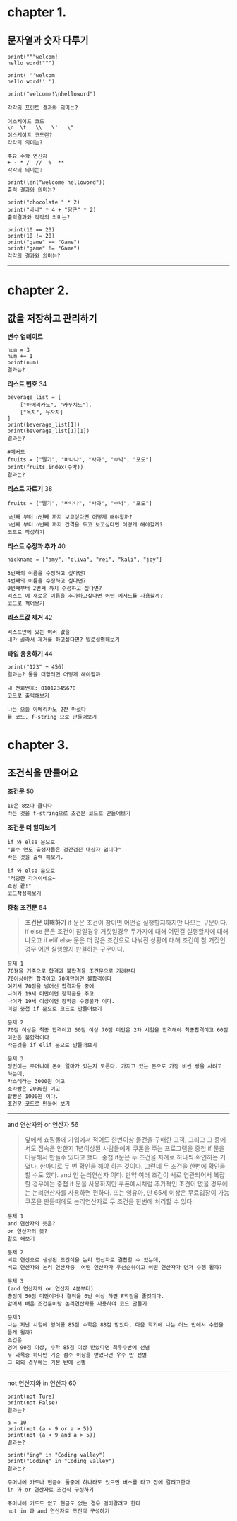 # chapter 1.
## 문자열과 숫자 다루기
```
print("""welcom!
hello word!""")

print('''welcom
hello word!''')

print("welcome!\nhelloword")

각각의 프린트 결과와 의미는?
```
```
이스케이프 코드 
\n  \t   \\   \'   \"
이스케이프 코드란?
각각의 의미는?
```
```
주요 수학 연산자
+ - * /  //  %  ** 
각각의 의미는?
```
```
print(len("welcome helloword"))
출력 결과와 의미는?
```
```
print("chocolate " * 2)
print("바니" * 4 + "당근" * 2)
출력결과와 각각의 의미는? 
```
```
print(10 == 20)
print(10 != 20)
print("game" == "Game")
print("game" != "Game")
각각의 결과와 의미는?
```

---
# chapter 2.
## 값을 저장하고 관리하기

**변수 업데이트**

```
num = 3
num += 1
print(num)
결과는?
```

**리스트 번호** 34

```
beverage_list = [
	["아메리카노", "카푸치노"],
	["녹차", 유자차]
]
print(beverage_list[1])
print(beverage_list[1][1])
결과는?
```
```
#메서드
fruits = ["딸기", "바나나", "사과", "수박", "포도"]
print(fruits.index(수박))
결과는?
```

**리스트 자르기** 38
```
fruits = ["딸기", "바나나", "사과", "수박", "포도"]

n번째 부터 n번째 까지 보고싶다면 어떻게 해야할까?
n번째 부터 n번째 까지 간격을 두고 보고싶다면 어떻게 해야할까?
코드로 작성하기

```

**리스트 수정과 추가** 40
```
nickname = ["amy", "oliva", "rei", "kali", "joy"]

3번째의 이름을 수정하고 싶다면?
4번째의 이름을 수정하고 싶다면?
0번째부터 2번째 까지 수정하고 싶다면?
리스트 에 새로운 이름을 추가하고싶다면 어떤 메서드를 사용할까?
코드로 적어보기
```

**리스트값 제거** 42
```
리스트안에 있는 여러 값을 
내가 골라서 제거를 하고싶다면? 말로설명해보기
```

**타입 응용하기** 44
```
print("123" + 456)
결과는? 둘을 더할려면 어떻게 해야할까
```
```
내 전화번호: 01012345678 
코드로 출력해보기
```
```
나는 오늘 아메리카노 2잔 마셨다 
를 코드, f-string 으로 만들어보기
```
# chapter 3.
## 조건식을 만들어요
**조건문** 50
```
10은 8보다 큽니다 
라는 것을 f-string으로 조건문 코드로 만들어보기
```
**조건문 더 알아보기**
```
if 와 else 문으로
"홀수 연도 출생자들은 겅간검진 대상자 입니다" 
라는 것을 출력 해보기.
```
```
if 와 else 문으로
"적당한 각겨이네요~
쇼핑 끝!"
코드작성해보기
```
**중첩 조건문** 54

> **조건문 이해하기** 
if 문은 조건이 참이면 어떤걸 실행할지까지만 나오는 구문이다.
if else 문은 조건이 참일경우 거짓일경우 두가지에 대해 어떤걸 실행할지에 대해 나오고
if elif else 문은 더 많은 조건으로 나눠진 상황에 대해 조건이 참 거짓인경우 어떤 실행할지 판결하는 구문이다.

```
문제 1
70점을 기준으로 합격과 불합격을 조건문으로 가려본다
70이상이면 합격이고 70미만이면 불합격이다
여기서 70점을 넘어선 합격자들 중에 
나이가 19세 미만이면 장학금을 주고 
나이가 19세 이상이면 장학금 수령불가 이다.
이걸 중첩 if 문으로 코드로 만들어보기
```
```
문제 2
70점 이상은 최종 합격이고 60점 이상 70점 미만은 2차 시험을 합격해야 최종합격이고 60점 미만은 불합격이다
라는것을 if elif 문으로 만들어보기
```
```
문제 3
정민이는 주머니에 돈이 얼마가 있는지 모른다. 가지고 있는 돈으로 가장 비싼 빵을 사려고 하는데,
카스테라는 3000원 이고 
소라빵은 2000원 이고
팥빵은 1000원 이다.
조건문 코드로 만들어 보기
```

---
and 연산자와 or 연산자 56

> 앞에서 쇼핑몰에 가입에서 적어도 한번이상 물건을 구매한 고객, 그리고 그 중에서도 접속은 안한지 1년이상된 사람들에게 쿠폰을 주는 
프로그램을 중첩 if 문을 이용해서  만들수 있다고 했다.
중첩 if문은 두 조건을 차례로 하나씩 확인하는 거 였다. 한마디로 두 번 확인을 해야 하는 것이다. 
그런데 두 조건을 한번에 확인을 할 수도 있다. 
and 인 논리연산자 이다. 
만약 여러 조건이 서로 연관되어서 복잡할 경우에는 중첩 if 문을 사용하지만 
쿠폰예시처럼 추가적인 조건이 없을 경우에는 논리연산자를 사용하면 편하다.
또는 영유아, 만 65세 이상은 무료입장이 가능 쿠폰을 만들때에도 논리연산자로 두 조건을 한번에 처리할 수 있다.

```
문제 1
and 연산자의 뜻은? 
or 연산자의 뜻? 
말로 해보기
```
```
문제 2
비교 연산으로 생성된 조건식을 논리 연산자로 결합할 수 있는데,
비교 연산자와 논리 연산자중  어떤 연산자가 우선순위이고 어떤 연산자가 먼저 수행 될까?
```
```
문제 3
(and 연산자와 or 연산자 4분부터)
총점이 50점 미만이거나 결적을 6번 이상 하면 F학점을 줄것이다.
앞에서 배운 조건문이랑 논리연산자를 사용하여 코드 만들기
```
```
문제3
나는 지난 시험에 영어를 85점 수학은 88점 받았다. 다음 학기에 나는 어느 반에서 수업을 듣게 될까?
조건은
영어 90점 이상, 수학 85점 이상 받았다면 최우수반에 선별
두 과목중 하나만 기준 점수 이상을 받았다면 우수 반 선별
그 외의 경우에는 기본 반에 선별
```

---
not 연산자와 in 연산자 60

```
print(not Ture)
print(not False)
결과는?
```
```
a = 10
print(not (a < 9 or a > 5))
print(not (a < 9 and a > 5))
결과는?
```
```
print("ing" in "Coding valley")
print("Coding" in "Coding valley")
결과는?
```
```
주머니에 카드나 현금이 둘중에 하나라도 있으면 버스를 타고 집에 갈려고한다
in 과 or 연산자로 조건식 구성하기
```
```
주머니에 카드도 없고 현금도 없는 경우 걸어갈려고 한다
not in 과 and 연산자로 조건식 구성하기
```